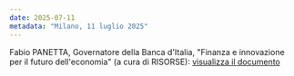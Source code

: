 ```yaml
---
date: 2025-07-11
metadata: "Milano, 11 luglio 2025"
---
```


Fabio PANETTA, Governatore della Banca d'Italia, "Finanza e innovazione per il futuro dell'economia" (a cura di RISORSE): <a href="/assets/2025-07-11-panetta-finanza-innovazione.pdf" target="_blank">visualizza il documento</a>

